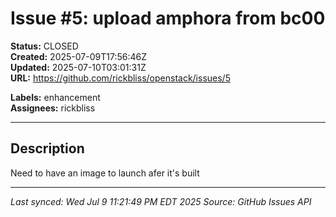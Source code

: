 # Issue #5: upload amphora from bc00

**Status:** CLOSED  
**Created:** 2025-07-09T17:56:46Z  
**Updated:** 2025-07-10T03:01:31Z  
**URL:** https://github.com/rickbliss/openstack/issues/5

**Labels:** enhancement  
**Assignees:** rickbliss

---

## Description

Need to have an image to launch afer it's built

---

*Last synced: Wed Jul  9 11:21:49 PM EDT 2025*
*Source: GitHub Issues API*
